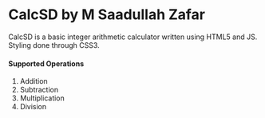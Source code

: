 # CalcSD by M Saadullah Zafar
CalcSD is a basic integer arithmetic calculator written using HTML5 and JS. Styling done through CSS3.
#### Supported Operations
1. Addition
2. Subtraction
3. Multiplication
4. Division
